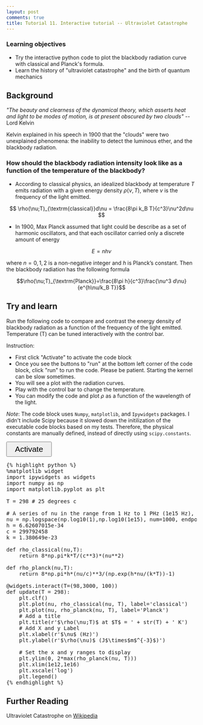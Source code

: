 ```yaml
---
layout: post
comments: true
title: Tutorial 11. Interactive tutorial -- Ultraviolet Catastrophe
---
```


### Learning objectives
* Try the interactive python code to plot the blackbody radiation curve with classical and Planck's formula.
* Learn the history of "ultraviolet catastrophe" and the birth of quantum mechanics

## Background

*"The beauty and clearness of the dynamical theory, which asserts heat and light to be modes of motion, is at present obscured by two clouds"* -- Lord Kelvin

Kelvin explained in his speech in 1900 that the "clouds" were two unexplained phenomena: the inability to detect the luminous ether, and the blackbody radiation.

### How should the blackbody radiation intensity look like as a function of the temperature of the blackbody?

* According to classical physics, an idealized blackbody at temperature $T$ emits radiation with a given energy density $\rho(\nu,T)$, where $\nu$ is the frequency of the light emitted.

$$ \rho(\nu;T)_{\textrm{classical}}d\nu = \frac{8\pi k_B T}{c^3}\nu^2d\nu $$

* In 1900, Max Planck assumed that light could be describe as a set of harmonic oscillators, and that each oscillator carried only a discrete amount of energy

$$ E=nh\nu $$

where $n = 0, 1, 2$ is a non-negative integer and $h$ is Planck’s constant. Then the blackbody radiation has the following formula

$$\rho(\nu;T)_{\textrm{Planck}}=\frac{8\pi h}{c^3}\frac{\nu^3 d\nu}{e^{h\nu/k_B T}}$$


## Try and learn

Run the following code to compare and contrast the energy density of blackbody radiation as a function of the frequency of the light emitted. Temperature (T) can be tuned interactively with the control bar.

Instruction:
* First click "Activate" to activate the code block
* Once you see the buttons to "run" at the bottom left corner of the code block, click "run" to run the code. Please be patient. Starting the kernel can be slow sometimes.
* You will see a plot with the radiation curves.
* Play with the control bar to change the temperature.
* You can modify the code and plot $\rho$ as a function of the wavelength of the light.

*Note*: The code block uses `Numpy`, `matplotlib`, and `Ipywidgets` packages. I didn't include Scipy because it slowed down the initilization of the executable code blocks based on my tests. Therefore, the physical constants are manually defined, instead of directly using `scipy.constants`.


<link rel="stylesheet" href="https://cdnjs.cloudflare.com/ajax/libs/font-awesome/4.7.0/css/font-awesome.css" integrity="sha512-5A8nwdMOWrSz20fDsjczgUidUBR8liPYU+WymTZP1lmY9G6Oc7HlZv156XqnsgNUzTyMefFTcsFH/tnJE/+xBg==" crossorigin="anonymous" />
<script src="https://cdnjs.cloudflare.com/ajax/libs/require.js/2.3.4/require.min.js"></script>

<script type="text/x-thebe-config">
  {
    requestKernel: true,
    binderOptions: {
      repo: "matplotlib/ipympl",
      ref: "0.6.1",
      repoProvider: "github",
    },
  }
</script>
<script src="https://unpkg.com/thebe@latest/lib/index.js"></script>

<button id="activateButton" style="width: 120px; height: 40px; font-size: 1.5em;">
  Activate
</button>
<script>
var bootstrapThebe = function() {
    thebelab.bootstrap();
}
document.querySelector("#activateButton").addEventListener('click', bootstrapThebe)
</script>

<pre data-executable="true" data-language="python">
{% highlight python %}
%matplotlib widget
import ipywidgets as widgets
import numpy as np
import matplotlib.pyplot as plt

T = 298 # 25 degrees c

# A series of nu in the range from 1 Hz to 1 PHz (1e15 Hz), evenly distributed in the log scale
nu = np.logspace(np.log10(1),np.log10(1e15), num=1000, endpoint=True)
h = 6.62607015e-34
c = 299792458
k = 1.380649e-23

def rho_classical(nu,T):
    return 8*np.pi*k*T/(c**3)*(nu**2)

def rho_planck(nu,T):
    return 8*np.pi*h*(nu/c)**3/(np.exp(h*nu/(k*T))-1)

@widgets.interact(T=(98,3000, 100))
def update(T = 298):
    plt.clf()
    plt.plot(nu, rho_classical(nu, T), label='classical')
    plt.plot(nu, rho_planck(nu, T), label='Planck')
    # Add a title
    plt.title(r'$\rho(\nu;T)$ at $T$ = ' + str(T) + ' K')
    # Add X and y Label
    plt.xlabel(r'$\nu$ (Hz)')
    plt.ylabel(r'$\rho(\nu)$ (J$\times$m$^{-3}$)')

    # Set the x and y ranges to display
    plt.ylim(0, 2*max(rho_planck(nu, T)))
    plt.xlim(1e12,1e16)
    plt.xscale('log')
    plt.legend()
{% endhighlight %}
</pre>

## Further Reading
Ultraviolet Catastrophe on [Wikipedia](https://en.wikipedia.org/wiki/Ultraviolet_catastrophe)
